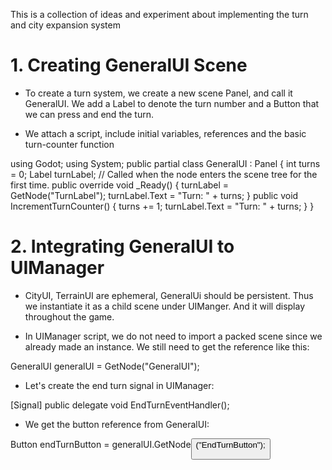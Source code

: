 This is a collection of ideas and experiment about implementing the turn and city expansion system

# 1. Creating GeneralUI Scene
- To create a turn system, we create a new scene Panel, and call it GeneralUI. We add a Label to denote the turn number and a Button that we can press and end the turn.

- We attach a script, include initial variables, references and the basic turn-counter function

using Godot;
using System;
public partial class GeneralUI : Panel
{
    int turns = 0;
    Label turnLabel;
    // Called when the node enters the scene tree for the first time.
    public override void _Ready()
    {
        turnLabel = GetNode<label>("TurnLabel");
        turnLabel.Text = "Turn: " + turns;
    }
    public void IncrementTurnCounter()
    {
        turns += 1;
        turnLabel.Text = "Turn: " + turns;
    }
}

# 2. Integrating GeneralUI to UIManager

- CityUI, TerrainUI are ephemeral, GeneralUi should be persistent. Thus we instantiate it as a child scene under UIManger. And it will display throughout the game.

- In UIManager script, we do not need to import a packed scene since we already made an instance. We still need to get the reference like this:

GeneralUI generalUI = GetNode<GeneralUI>("GeneralUI");

- Let's create the end turn signal in UIManager:

[Signal]
public delegate void EndTurnEventHandler();

- We get the button reference from GeneralUI:

Button endTurnButton = generalUI.GetNode<Button>("EndTurnButton");